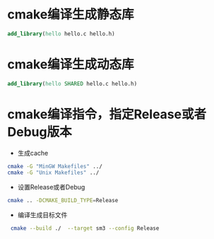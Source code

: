 # cmake编译生成静态库

```cmake
add_library(hello hello.c hello.h)
```

# cmake编译生成动态库

```cmake
add_library(hello SHARED hello.c hello.h)
```

# cmake编译指令，指定Release或者Debug版本

+ 生成cache

```bash
cmake -G "MinGW Makefiles" ../
cmake -G "Unix Makefiles" ../
```

+ 设置Release或者Debug

```bash
cmake .. -DCMAKE_BUILD_TYPE=Release
```

+ 编译生成目标文件

```bash
 cmake --build ./  --target sm3 --config Release
```


